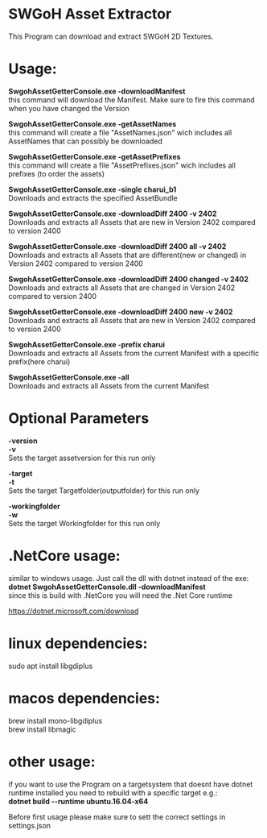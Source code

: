 # SWGoH Asset Extractor  
This Program can download and extract SWGoH 2D Textures.

# Usage:
**SwgohAssetGetterConsole.exe -downloadManifest**  
this command will download the Manifest. Make sure to fire this command when you have changed the Version

**SwgohAssetGetterConsole.exe -getAssetNames**  
this command will create a file "AssetNames.json" wich includes all AssetNames that can possibly be downloaded

**SwgohAssetGetterConsole.exe -getAssetPrefixes**  
this command will create a file "AssetPrefixes.json" wich includes all prefixes (to order the assets)

**SwgohAssetGetterConsole.exe -single charui_b1**  
Downloads and extracts the specified AssetBundle

**SwgohAssetGetterConsole.exe -downloadDiff 2400 -v 2402**  
Downloads and extracts all Assets that are new in Version 2402 compared to version 2400

**SwgohAssetGetterConsole.exe -downloadDiff 2400 all -v 2402**  
Downloads and extracts all Assets that are different(new or changed) in Version 2402 compared to version 2400

**SwgohAssetGetterConsole.exe -downloadDiff 2400 changed -v 2402**  
Downloads and extracts all Assets that are changed in Version 2402 compared to version 2400

**SwgohAssetGetterConsole.exe -downloadDiff 2400 new -v 2402**  
Downloads and extracts all Assets that are new in Version 2402 compared to version 2400

**SwgohAssetGetterConsole.exe -prefix charui**  
Downloads and extracts all Assets from the current Manifest with a specific prefix(here charui)

**SwgohAssetGetterConsole.exe -all**  
Downloads and extracts all Assets from the current Manifest

# Optional Parameters  
**-version**  
**-v**  
Sets the target assetversion for this run only

**-target**  
**-t**  
Sets the target Targetfolder(outputfolder) for this run only

**-workingfolder**  
**-w**  
Sets the target Workingfolder for this run only  

# .NetCore usage:
similar to windows usage. Just call the dll with dotnet instead of the exe:  
**dotnet SwgohAssetGetterConsole.dll -downloadManifest**  
since this is build with .NetCore you will need the .Net Core runtime  

https://dotnet.microsoft.com/download


# linux dependencies:
sudo apt install libgdiplus

# macos dependencies:
brew install mono-libgdiplus  
brew install libmagic

# other usage:

if you want to use the Program on a targetsystem that doesnt have dotnet runtime installed you need to rebuild with a specific target e.g.:  
**dotnet build --runtime ubuntu.16.04-x64**

Before first usage please make sure to sett the correct settings in settings.json
